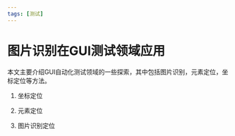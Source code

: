 ```yaml
---
tags: [测试]
---
```


# 图片识别在GUI测试领域应用

本文主要介绍GUI自动化测试领域的一些探索，其中包括图片识别，元素定位，坐标定位等方法。

1. 坐标定位

2. 元素定位

3. 图片识别定位
